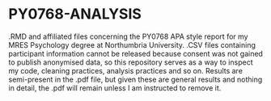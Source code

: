 # PY0768-ANALYSIS
.RMD and affiliated files concerning the PY0768 APA style report for my MRES Psychology degree at Northumbria University. .CSV files containing participant information cannot be released because consent was not gained to publish anonymised data, so this repository serves as a way to inspect my code, cleaning practices, analysis practices and so on. Results are semi-present in the .pdf file, but given these are general results and nothing in detail, the .pdf will remain unless I am instructed to remove it.
